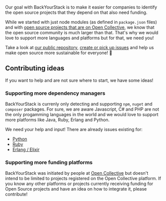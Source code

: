 Our goal with BackYourStack is to make it easier for companies to identify the open source projects that they depend on that also need funding.

While we started with just node modules (as defined in `package.json` files) and with [open source projects that are on Open Collective](https://opencollective.com/opensource), we know that the open source community is much larger than that. That's why we would love to support more languages and platforms but for that, we need you!

Take a look at [our public repository](https://github.com/opencollective/backyourstack), [create or pick up issues](https://github.com/opencollective/backyourstack/issues) and help us make open source more sustainable for everyone! 🙌

## Contributing ideas

If you want to help and are not sure where to start, we have some ideas!

### Supporting more dependency managers

BackYourStack is currenly only detecting and supporting `npm`, `nuget` and `composer` packages. For sure, we are aware Javascript, C# and PHP are not the only progamming languages in the world and we would love to support more platforms like Java, Ruby, Erlang and Python.

We need your help and input! There are already issues existing for:

- [Python](https://github.com/opencollective/backyourstack/issues/34)
- [Ruby](https://github.com/opencollective/backyourstack/issues/60)
- [Erlang / Elixir](https://github.com/opencollective/backyourstack/issues/68)

### Supporting more funding platforms

BackYourStack was initiated by people at [Open Collective](https://opencollective.com) but doesn't intend to be limited to projects registered on the Open Collective platform. If you know any other platforms or projects currently receiving funding for Open Source projects and have an idea on how to integrate it, please contribute!
